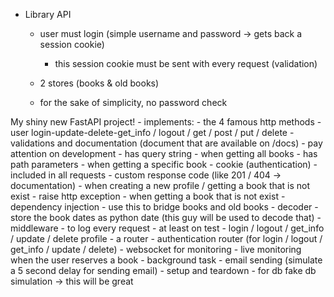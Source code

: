   - Library API 
      - user must login (simple username and password -> gets back a session cookie)
        - this session cookie must be sent with every request (validation)

      - 2 stores (books & old books)
      - for the sake of simplicity, no password check




  My shiny new FastAPI project!
      - implements:
        - the 4 famous http methods
                    - user login-update-delete-get_info  / logout / get / post / put / delete
        - validations and documentation (document that are available on /docs)
                    - pay attention on development
        - has query string 
                    - when getting all books
        - has path parameters
                    - when getting a specific book
        - cookie (authentication)
                    - included in all requests
        - custom response code (like 201 / 404 -> documentation)
                    - when creating a new profile / getting a book that is not exist
        - raise http exception
                    - when getting a book that is not exist
        - dependency injection
                    - use this to bridge books and old books
        - decoder
                    - store the book dates as python date (this guy will be used to decode that)
        - middleware
                    - to log every request
        - at least on test
                    - login / logout / get_info / update / delete profile
        - a router
                    - authentication router (for login / logout / get_info / update / delete)
        - websocket for monitoring
                    - live monitoring when the user reserves a book
        - background task
                    - email sending (simulate a 5 second delay for sending email)
        - setup and teardown
                    - for db fake db simulation -> this will be great
